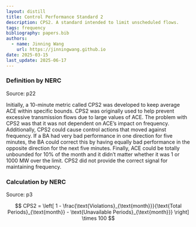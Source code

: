 ```yaml
---
layout: distill
title: Control Performance Standard 2
description: CPS2. A standard intended to limit unscheduled flows.
tags: frequency
bibliography: papers.bib
authors:
  - name: Jinning Wang
    url: https://jinningwang.github.io
date: 2025-03-15
last_update: 2025-06-17
---
```


### Definition by NERC

Source: <d-cite key="nerc2015bal001"></d-cite> p22

Initially, a 10-minute metric called CPS2 was developed to keep average ACE within specific bounds.
CPS2 was originally used to help prevent excessive transmission flows due to large values of ACE.
The problem with CPS2 was that it was not dependent on ACE’s impact on frequency.
Additionally, CPS2 could cause control actions that moved against frequency.
If a BA had very bad performance in one direction for five minutes, the BA could correct this by having equally bad performance in the opposite direction for the next five minutes.
Finally, ACE could be totally unbounded for 10% of the month and it didn’t matter whether it was 1 or 1000 MW over the limit.
CPS2 did not provide the correct signal for maintaining frequency.

### Calculation by NERC

Source: <d-cite key="nerc2015bal0011"></d-cite> p3

$$
CPS2 = \left[ 1 - \frac{\text{Violations}_{\text{month}}}{\text{Total Periods}_{\text{month}} - \text{Unavailable Periods}_{\text{month}}} \right] \times 100
$$
